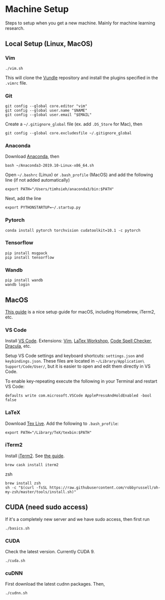 # Machine Setup

Steps to setup when you get a new machine. Mainly for machine learning research.

## Local Setup (Linux, MacOS)

### Vim
```
./vim.sh
```
This will clone the [Vundle](https://github.com/VundleVim/Vundle.vim.git) repository and install the plugins specified in the `.vimrc` file.

### Git

```
git config --global core.editor "vim"
git config --global user.name "$NAME"
git config --global user.email "$EMAIL"
```
Create a `~/.gitignore_global` file (ex. add `.DS_Store` for Mac), then
```
git config --global core.excludesfile ~/.gitignore_global
```

### Anaconda

Download [Anaconda](https://www.anaconda.com/distribution/), then
```
bash ~/Anaconda3-2019.10-Linux-x86_64.sh
```
Open `~/.bashrc` (Linux) or `.bash_profile` (MacOS) and add the following line (if not added automatically)
```
export PATH="/Users/timhsieh/anaconda3/bin:$PATH"
```

Next, add the line
```
export PYTHONSTARTUP=~/.startup.py
```


### Pytorch
```
conda install pytorch torchvision cudatoolkit=10.1 -c pytorch
```

### Tensorflow
```
pip install msgpack
pip install tensorflow
```

### Wandb
```
pip install wandb
wandb login
```

## MacOS

[This guide](https://sourabhbajaj.com/mac-setup/) is a nice setup guide for macOS, including Homebrew, iTerm2, etc.

### VS Code

Install [VS Code](https://code.visualstudio.com/).
Extensions: [Vim](https://github.com/VSCodeVim/Vim), [LaTex Workshop](https://github.com/James-Yu/LaTeX-Workshop), [Code Spell Checker](https://marketplace.visualstudio.com/items?itemName=streetsidesoftware.code-spell-checker), [Dracula](https://draculatheme.com/visual-studio-code), etc.

Setup VS Code settings and keyboard shortcuts: `settings.json` and `keybindings.json`.
These files are located in `~/Library/Application\ Support/Code/User/`, but it is easier to open and edit them directly in VS Code.

To enable key-repeating execute the following in your Terminal and restart VS Code:
```
defaults write com.microsoft.VSCode ApplePressAndHoldEnabled -bool false

```

### LaTeX

Download [Tex Live](https://www.tug.org/texlive/).
Add the following to `.bash_profile`:
```
export PATH="/Library/TeX/texbin:$PATH"
```

### iTerm2

Install [iTerm2](https://iterm2.com/). See [the guide](https://sourabhbajaj.com/mac-setup/iTerm/).
```
brew cask install iterm2
```
zsh
```
brew install zsh
sh -c "$(curl -fsSL https://raw.githubusercontent.com/robbyrussell/oh-my-zsh/master/tools/install.sh)"
```

## CUDA (need sudo access)
If it's a completely new server and we have sudo access, then first run
```
./basics.sh
```

### CUDA
Check the latest version. Currently CUDA 9.
```
./cuda.sh
```

### cuDNN
First download the latest cudnn packages. Then,
```
./cudnn.sh
```
